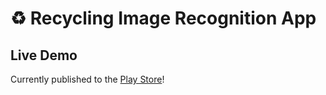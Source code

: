 # ♻️ Recycling Image Recognition App

## Live Demo

Currently published to the [Play Store](https://play.google.com/store/apps/details?id=com.teamproton.recycleit)!